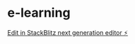 # e-learning

[Edit in StackBlitz next generation editor ⚡️](https://stackblitz.com/~/github.com/Benyouceftebbi/e-learning)